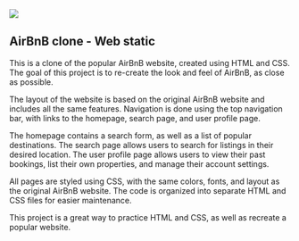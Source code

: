 <img src="https://s3.amazonaws.com/alx-intranet.hbtn.io/uploads/medias/2021/12/f4b2d4ef94bd3a2e7e1ddefa81236595686d270e.png?X-Amz-Algorithm=AWS4-HMAC-SHA256&X-Amz-Credential=AKIARDDGGGOUSBVO6H7D%2F20230216%2Fus-east-1%2Fs3%2Faws4_request&X-Amz-Date=20230216T082734Z&X-Amz-Expires=86400&X-Amz-SignedHeaders=host&X-Amz-Signature=ad4a7c1010d63af1e1c4c46022c3f57926a25a9088ec62f46d107e3aeec51e53">

## AirBnB clone - Web static

This is a clone of the popular AirBnB website, created using HTML and CSS. The goal of this project is to re-create the look and feel of AirBnB, as close as possible. 

The layout of the website is based on the original AirBnB website and includes all the same features. Navigation is done using the top navigation bar, with links to the homepage, search page, and user profile page. 

The homepage contains a search form, as well as a list of popular destinations. The search page allows users to search for listings in their desired location. The user profile page allows users to view their past bookings, list their own properties, and manage their account settings.

All pages are styled using CSS, with the same colors, fonts, and layout as the original AirBnB website. The code is organized into separate HTML and CSS files for easier maintenance. 

This project is a great way to practice HTML and CSS, as well as recreate a popular website.
